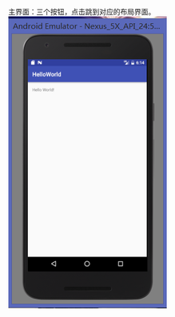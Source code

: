 主界面：三个按钮，点击跳到对应的布局界面。</br>
![主界面](https://github.com/wangweisheng/helloworld/blob/master/app/src/main/res/drawable/show_run.png)
